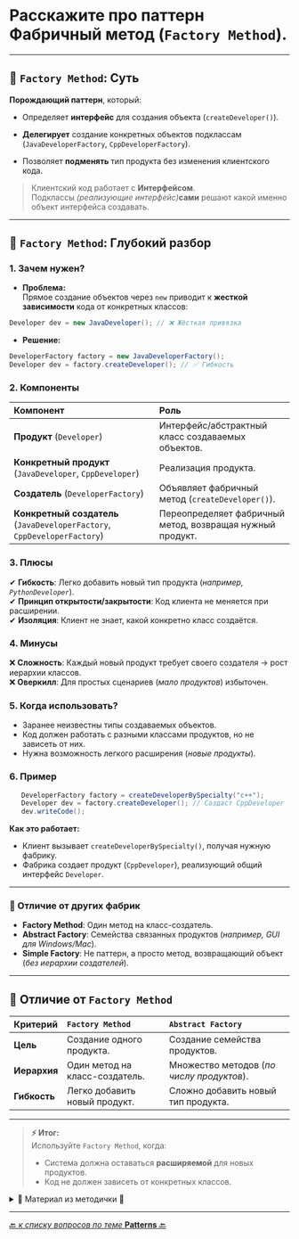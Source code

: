 # Расскажите про паттерн Фабричный метод (`Factory Method`).

---
## 🎯 `Factory Method`: Суть

**Порождающий паттерн**, который:

* Определяет **интерфейс** для создания объекта (`createDeveloper()`).


* **Делегирует** создание конкретных объектов подклассам (`JavaDeveloperFactory`, `CppDeveloperFactory`).


* Позволяет **подменять** тип продукта без изменения клиентского кода.

> Клиентский код работает с **Интерфейсом**.  
> Подклассы _(реализующие интерфейс)_**сами** решают какой именно объект интерфейса создавать.

---
## 📌 `Factory Method`: Глубокий разбор

### 1. Зачем нужен?
* **Проблема:**  
   Прямое создание объектов через `new` приводит к **жесткой зависимости** кода от конкретных классов:

```java
Developer dev = new JavaDeveloper(); // ❌ Жёсткая привязка
```

* **Решение:**  

```java
DeveloperFactory factory = new JavaDeveloperFactory();
Developer dev = factory.createDeveloper(); // ✅ Гибкость
```

### 2. Компоненты

| Компонент                                                                | 	Роль                                                      |
|:-------------------------------------------------------------------------|:-----------------------------------------------------------|
| **Продукт** (`Developer`)                                                | 	Интерфейс/абстрактный класс создаваемых объектов.         |
| **Конкретный продукт** (`JavaDeveloper`, `CppDeveloper`)                 | 	Реализация продукта.                                      |
| **Создатель** (`DeveloperFactory`)                                       | 	Объявляет фабричный метод (`createDeveloper()`).          |
| **Конкретный создатель** (`JavaDeveloperFactory`, `CppDeveloperFactory`) | 	Переопределяет фабричный метод, возвращая нужный продукт. |

### 3. Плюсы  
   ✔ **Гибкость**: Легко добавить новый тип продукта (_например, `PythonDeveloper`_).  
   ✔ **Принцип открытости/закрытости**: Код клиента не меняется при расширении.   
   ✔ **Изоляция**: Клиент не знает, какой конкретно класс создаётся.  

### 4. Минусы  
   ❌ **Сложность**: Каждый новый продукт требует своего создателя → рост иерархии классов.  
   ❌ **Оверкилл**: Для простых сценариев (_мало продуктов_) избыточен.  

### 5. Когда использовать?
* Заранее неизвестны типы создаваемых объектов.
* Код должен работать с разными классами продуктов, но не зависеть от них.
* Нужна возможность легкого расширения (_новые продукты_).

### 6. Пример
```java
   DeveloperFactory factory = createDeveloperBySpecialty("c++");
   Developer dev = factory.createDeveloper(); // Создаст CppDeveloper
   dev.writeCode();
```

**Как это работает:**  
* Клиент вызывает `createDeveloperBySpecialty()`, получая нужную фабрику.  
* Фабрика создает продукт (`CppDeveloper`), реализующий общий интерфейс `Developer`.  

---
### 📌 Отличие от других фабрик  
* **Factory Method**: Один метод на класс-создатель.  
* **Abstract Factory**: Семейства связанных продуктов (_например, GUI для Windows/Mac_).  
* **Simple Factory**: Не паттерн, а просто метод, возвращающий объект (_без иерархии создателей_).  

---
## 📌 Отличие от `Factory Method`

| Критерий     | 	`Factory Method`               | 	`Abstract Factory`                        |
|:-------------|:--------------------------------|:-------------------------------------------|
| **Цель**     | 	Создание одного продукта.      | 	Создание семейства продуктов.             |
| **Иерархия** | 	Один метод на класс-создатель. | 	Множество методов (_по числу продуктов_). |
| **Гибкость** | 	Легко добавить новый продукт.  | 	Сложно добавить новый тип продукта.       | 

---
> **⚡ Итог:**  
> Используйте `Factory Method`, когда:  
> * Система должна оставаться **расширяемой** для новых продуктов.  
> * Код не должен зависеть от конкретных классов.  



<details>
        <summary>📝 Материал из методички 🔽</summary>

```text
Порождающий шаблон проектирования, в котором предоставляет интерфейс для создания объектов 
в родительском классе, но позволяет подклассам изменять тип создаваемых объектов. 
Подклассы имплементируют общий интерфейс с методом для создания объектов. 
Переопределенный метод в каждом наследнике возвращает нужный вариант объекта.
Объекты всё равно будут создаваться при помощи new, но делать это будет фабричный метод. 
Таким образом можно переопределить фабричный метод в подклассе, 
чтобы изменить тип создаваемого продукта.

Чтобы эта система заработала, все возвращаемые объекты должны иметь общий интерфейс. 
Подклассы смогут производить объекты различных классов, 
следующих одному и тому же интерфейсу.

+:  Выделяет код производства объектов в одно место, упрощая поддержку кода. 
    Реализует принцип открытости/закрытости.
    
-:  Может привести к созданию больших параллельных иерархий классов, 
        так как для каждого класса продукта надо создать свой подкласс создателя. 
    Пример: у нас есть интерфейс "разработичк" и его реализация в виде классов "разработчиков" 
        но под каждую реализацию нужно создать производителя для этого создаем еще один интерфейс 
        который будет имень всего один фабричный метод.
```
</details>

---

[🔙 _к списку вопросов по теме_ **Patterns** 🔙](/ITM/ITM07_Patterns/patterns.md)
